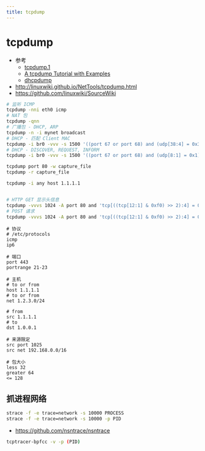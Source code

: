 ```yaml
---
title: tcpdump
---
```


# tcpdump

- 参考
  - [tcpdump.1](https://www.tcpdump.org/manpages/tcpdump.1.html)
  - [A tcpdump Tutorial with Examples](https://danielmiessler.com/study/tcpdump/)
  - [dhcpdump](http://www.mavetju.org/unix/dhcpdump-man.php)
- http://linuxwiki.github.io/NetTools/tcpdump.html
- https://github.com/linuxwiki/SourceWiki

```bash
# 监听 ICMP
tcpdump -nni eth0 icmp
# NAT 包
tcpdump -qnn
# 广播包 - DHCP, ARP
tcpdump -n -i mynet broadcast
# DHCP - 匹配 Client MAC
tcpdump -i br0 -vvv -s 1500 '((port 67 or port 68) and (udp[38:4] = 0x3e0ccf08))'
# DHCP - DISCOVER, REQUEST, INFORM
tcpdump -i br0 -vvv -s 1500 '((port 67 or port 68) and (udp[8:1] = 0x1))'

tcpdump port 80 -w capture_file
tcpdump -r capture_file

tcpdump -i any host 1.1.1.1


# HTTP GET 显示头信息
tcpdump -vvvs 1024 -A port 80 and 'tcp[((tcp[12:1] & 0xf0) >> 2):4] = 0x47455420'
# POST 请求
tcpdump -vvvs 1024 -A port 80 and 'tcp[((tcp[12:1] & 0xf0) >> 2):4] = 0x504F5354'
```

```shell
# 协议
# /etc/protocols
icmp
ip6

# 端口
port 443
portrange 21-23

# 主机
# to or from
host 1.1.1.1
# to or from
net 1.2.3.0/24

# from
src 1.1.1.1
# to
dst 1.0.0.1

# 来源限定
src port 1025
src net 192.168.0.0/16

# 包大小
less 32
greater 64
<= 128
```

## 抓进程网络

```bash
strace -f -e trace=network -s 10000 PROCESS
strace -f -e trace=network -s 10000 -p PID
```

- https://github.com/nsntrace/nsntrace


```bash
tcptracer-bpfcc -v -p (PID)
```
